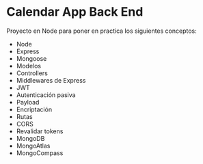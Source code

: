# Calendar App Back End

Proyecto en Node para poner en practica los siguientes conceptos:

- Node
- Express
- Mongoose
- Modelos
- Controllers
- Middlewares de Express
- JWT
- Autenticación pasiva
- Payload
- Encriptación
- Rutas
- CORS
- Revalidar tokens
- MongoDB
- MongoAtlas
- MongoCompass